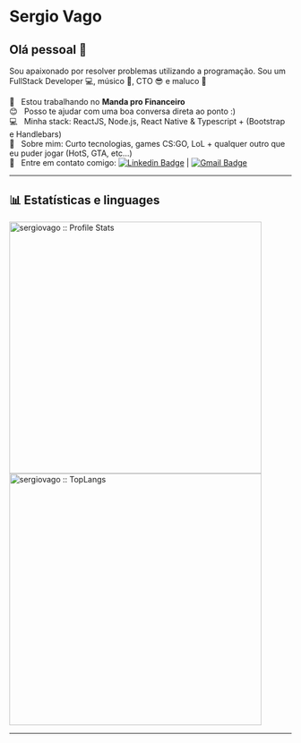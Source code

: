 # Sergio Vago

## Olá pessoal 👋
Sou apaixonado por resolver problemas utilizando a programação.
Sou um FullStack Developer :computer:, músico 🥁, CTO 😎 e maluco 🤪

 💚 &nbsp; Estou trabalhando no **Manda pro Financeiro**
 <br/> :blush: &nbsp; Posso te ajudar com uma boa conversa direta ao ponto :)
 <br/> :computer: &nbsp; Minha stack: ReactJS, Node.js, React Native & Typescript + (Bootstrap e Handlebars)
 <br/> 💬  &nbsp; Sobre mim: Curto tecnologias, games CS:GO, LoL + qualquer outro que eu puder jogar (HotS, GTA, etc...)
 <br/> :email: &nbsp; Entre em contato comigo: [![Linkedin Badge](https://img.shields.io/badge/-SergioVago-blue?style=flat-square&logo=Linkedin&logoColor=white&link=https://www.linkedin.com/in/sergiovago/)](https://www.linkedin.com/in/sergiovago/) 
| 
[![Gmail Badge](https://img.shields.io/badge/-sergio.vago.melo@gmail.com-c14438?style=flat-square&logo=Gmail&logoColor=white&link=mailto:sergio.vago.melo@gmail.com)](mailto:sergio.vago.melo@gmail.com)

<hr />

## :bar_chart: Estatísticas e linguages
<p>
  <a href="https://github.com/rdeconti">
    <img width="450px" src="https://github-readme-stats.vercel.app/api?username=sergiovago&show_icons=true&theme=omni" alt="sergiovago :: Profile Stats" />
    <img width="450px"  src="https://github-readme-stats.vercel.app/api/top-langs/?username=sergiovago&langs_count=6&theme=omni&layout=compact" alt="sergiovago :: TopLangs" />
 </a>
</p>

<hr />

